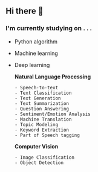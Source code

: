 ## Hi there 👋

### I'm currently studying on . . .  
  
- Python algorithm  
- Machine learning 
- Deep learning   
  
    **Natural Language Processing**
   
      - Speech-to-text
      - Text Classification   
      - Text Generation   
      - Text Summarization  
      - Question Answering
      - Sentiment/Emotion Analysis
      - Machine Translation 
      - Topic Modeling 
      - Keyword Extraction 
      - Part of Speech tagging
  
    **Computer Vision**     
  
      - Image Classification   
      - Object Detection  




<!--
**hyorea1/hyorea1** is a ✨ _special_ ✨ repository because its `README.md` (this file) appears on your GitHub profile.

Here are some ideas to get you started:

- 🔭 I’m currently working on ...
- 🌱 I’m currently learning ...
- 👯 I’m looking to collaborate on ...
- 🤔 I’m looking for help with ...
- 💬 Ask me about ...
- 📫 How to reach me: ...
- 😄 Pronouns: ...
- ⚡ Fun fact: ...
-->

